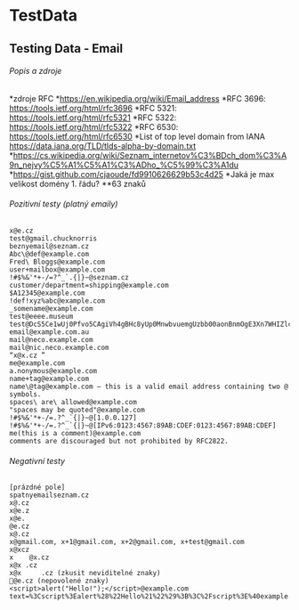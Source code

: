 # TestData


## Testing Data - Email

###### Popis a zdroje
*zdroje RFC
*https://en.wikipedia.org/wiki/Email_address
*RFC 3696: https://tools.ietf.org/html/rfc3696
*RFC 5321: https://tools.ietf.org/html/rfc5321
*RFC 5322: https://tools.ietf.org/html/rfc5322
*RFC 6530: https://tools.ietf.org/html/rfc6530
*List of top level domain from IANA https://data.iana.org/TLD/tlds-alpha-by-domain.txt
*https://cs.wikipedia.org/wiki/Seznam_internetov%C3%BDch_dom%C3%A9n_nejvy%C5%A1%C5%A1%C3%ADho_%C5%99%C3%A1du
*https://gist.github.com/cjaoude/fd9910626629b53c4d25
*Jaká je max velikost domény 1. řádu?
**63 znaků


###### Pozitivní testy (platný emaily)
```
x@e.cz
test@gmail.chucknorris
beznyemail@seznam.cz
Abc\@def@example.com
Fred\ Bloggs@example.com
user+mailbox@example.com
!#$%&'*+-/=?^_`.{|}~@seznam.cz
customer/department=shipping@example.com
$A12345@example.com
!def!xyz%abc@example.com
_somename@example.com
test@eeee.museum
test@DcS5Ce1wUj0Pfvo5CAgiVh4gBHc8yUp0MnwbvuemgUzbb00aonBnmOgE3Xn7WHIZlcoutniv2O5A7w1fzuJDcJ6gZQL8012OCqdislZj1v0uIzKUtrgP95aRpPuU9IVEF6nlBY0QssQetFxF4mbocgiKcEutWdGYWnB6YzgUQ69Bw89Yo4EjbSeROWS8GHwFqfZLxgWk5uJiQnIIG1cBfsSxPIccF3govaXeGXZ3NA7bkeQu1mrOkqQo.museum
email@example.com.au
mail@neco.example.com
mail@nic.neco.example.com
“x@x.cz ”
me@example.com
a.nonymous@example.com
name+tag@example.com
name\@tag@example.com – this is a valid email address containing two @ symbols.
spaces\ are\ allowed@example.com
"spaces may be quoted"@example.com
!#$%&'*+-/=.?^_`{|}~@[1.0.0.127]
!#$%&'*+-/=.?^_`{|}~@[IPv6:0123:4567:89AB:CDEF:0123:4567:89AB:CDEF]
me(this is a comment)@example.com
comments are discouraged but not prohibited by RFC2822.
```

###### Negativní testy
```
[prázdné pole]
spatnyemailseznam.cz
x@.cz
x@e.z
x@e.
@e.cz
x@.cz
x@gmail.com, x+1@gmail.com, x+2@gmail.com, x+test@gmail.com
x@xcz
x    @x.cz
x@x .cz
x@x     .cz (zkusit neviditelné znaky)
🦄@e.cz (nepovolené znaky)
<script>alert("Hello!");</script>@example.com
text=%3Cscript%3Ealert%28%22Hello%21%22%29%3B%3C%2Fscript%3E%40example.com
```
